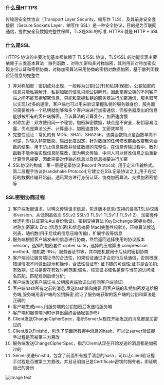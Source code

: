 ### 什么是HTTPS
传输层安全性协议（Transport Layer Security，缩写作 TLS），及其前身安全套接层（Secure Sockets Layer，缩写作 SSL）是一种安全协议，目的是为互联网通信，提供安全及数据完整性保障，TLS是SSL的标准. HTTPS 就是 HTTP + SSL

### 什么是SSL
HTTPS 协议的主要功能基本都依赖于 TLS/SSL 协议，TLS/SSL 的功能实现主要依赖于三类基本算法：散列函数 、对称加密和非对称加密，其利用非对称加密实现身份认证和密钥协商，对称加密算法采用协商的密钥对数据加密，基于散列函数验证信息的完整性

1. 非对称加密：密钥成对出现，一般称为公钥(公开)和私钥(保密)，公钥加密的信息只能私钥解开，私钥加密的信息只能公钥解开。因此掌握公钥的不同客户端之间不能互相解密信息，只能和掌握私钥的服务器进行加密通信，服务器可以实现1对多的通信，客户端也可以用来验证掌握私钥的服务器身份，服务器只需要维持一个私钥就能够和多个客户端进行加密通信，但服务器发出的信息能够被所有的客户端解密，且该算法的计算复杂，加密速度慢
2. 对称加密：双方使用同一个秘钥，加密解密数据，缺点是不安全，秘钥容易泄露，优点是算法公开、计算量小、加密速度快、加密效率高
3. 完整性验证：常见的有 MD5、SHA1、SHA256，该类函数特点是函数单向不可逆、对输入非常敏感、输出长度固定，针对数据的任何修改都会改变散列函数的结果，用于防止信息篡改并验证数据的完整性，在信息传输过程中，散列函数不能单独实现信息防篡改，因为明文传输，中间人可以修改信息之后重新计算信息摘要，因此需要对传输的信息以及信息摘要进行加密
4. SSL协议的构成：第一层是记录协议(Record Protocol), 用于定义传输格式。第二层握手协议(Handshake Protocol),它建立在SSL记录协议之上,用于在实际的数据传输开始前，通讯双方进行身份认证、协商加密算法、交换加密密钥等

### SSL密钥协商过程
1. 客户端发起请求，以明文传输请求信息，包含版本信息(支持的最高TSL协议版本version，从低到高依次 SSLv2 SSLv3 TLSv1 TLSv1.1 TLSv1.2)，加密套件候选列表(认证算法Au(身份验证)、密钥交换算法 KeyExchange(密钥协商)、对称加密算法 Enc (信息加密)和信息摘要 Mac(完整性校验))，压缩算法候选列表，随机数(用于后续的信息压缩传输)，扩展字段等信息
2. 服务端根据客户端发来的信息进行协商，然后返回选择使用的协议版本version，选择的加密套件 cipher suite，选择的压缩算法 compression method、随机数 RNs，服务器证书等，其中随机数用于后续的密钥协商
3. 客户端验证服务端证书的合法性，如果验证通过才会进行后续通信，否则根据错误情况不同做出提示和操作，合法性验证有: 证书链的可信性;证书是否吊销;有效期，证书是否在有效时间范围;域名，核查证书域名是否与当前的访问域名匹配，匹配规则后续分析;
4. 客户端发送客户端证书,公钥服务端验证(过程同客户端验证) 
5. 客户端hash所有之前的消息,发送hash值和摘要,用客户端的私钥加密发送给服务端,服务端用客户端的公钥解密,验证了服务端获取的客户端的公钥和算法是正确的 
6. 客户端生成pms,用服务端的公钥加密后发送给服务端 
7. 客户端和服务端同时计算出最终会话密钥(MS)
8. Client发送ChangeCipherSpec，指示Server从现在开始发送的消息都是加密过的 
9. Client发送Finishd，包含了前面所有握手消息的hash，可以让server验证握手过程是否被第三方篡改
10. 服务端发送ChangeCipherSpec，指示Client从现在开始发送的消息都是加密过的
11. Server发送Finishd，包含了前面所有握手消息的hash，可以让client验证握手过程是否被第三方篡改，并且证明自己是Certificate密钥的拥有者，即证明自己的身份

![Image text](../pic/ssl.svg)